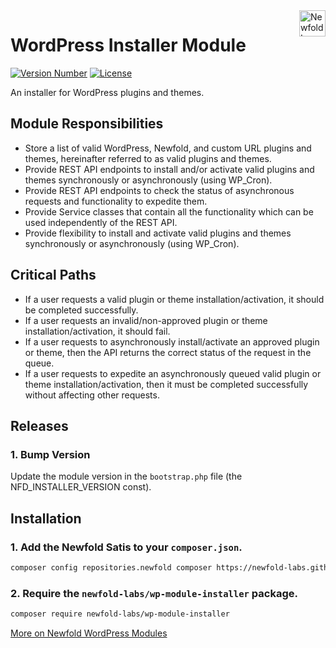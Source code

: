 <a href="https://newfold.com/" target="_blank">
    <img src="https://newfold.com/content/experience-fragments/newfold/site-header/master/_jcr_content/root/header/logo.coreimg.svg/1621395071423/newfold-digital.svg" alt="Newfold Logo" title="Newfold Digital" align="right" 
height="42" />
</a>

# WordPress Installer Module
[![Version Number](https://img.shields.io/github/v/release/newfold-labs/wp-module-installer?color=21a0ed&labelColor=333333)](https://github.com/newfold/wp-module-installer/releases)
[![License](https://img.shields.io/github/license/newfold-labs/wp-module-installer?labelColor=333333&color=666666)](https://raw.githubusercontent.com/newfold-labs/wp-module-installer/master/LICENSE)

An installer for WordPress plugins and themes.

## Module Responsibilities

- Store a list of valid WordPress, Newfold, and custom URL plugins and themes, hereinafter referred to as valid plugins and themes.
- Provide REST API endpoints to install and/or activate valid plugins and themes synchronously or asynchronously (using WP_Cron).
- Provide REST API endpoints to check the status of asynchronous requests and functionality to expedite them.
- Provide Service classes that contain all the functionality which can be used independently of the REST API.
- Provide flexibility to install and activate valid plugins and themes synchronously or asynchronously (using WP_Cron).


## Critical Paths

- If a user requests a valid plugin or theme installation/activation, it should be completed successfully.
- If a user requests an invalid/non-approved plugin or theme installation/activation, it should fail.
- If a user requests to asynchronously install/activate an approved plugin or theme, then the API returns the correct status of the request in the queue.
- If a user requests to expedite an asynchronously queued valid plugin or theme installation/activation, then it must be completed successfully without affecting other requests.

## Releases

### 1. Bump Version

Update the module version in the `bootstrap.php` file (the NFD_INSTALLER_VERSION const).

## Installation

### 1. Add the Newfold Satis to your `composer.json`.

 ```bash
 composer config repositories.newfold composer https://newfold-labs.github.io/satis
 ```

### 2. Require the `newfold-labs/wp-module-installer` package.

 ```bash
 composer require newfold-labs/wp-module-installer
 ```

[More on Newfold WordPress Modules](https://github.com/newfold-labs/wp-module-loader)

